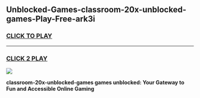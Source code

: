 
## Unblocked-Games-classroom-20x-unblocked-games-Play-Free-ark3i
<h3>
<a href="https://premium76.site?title=classroom-20x-unblocked-games&ref=18A1">CLICK TO PLAY</a></h3>
<hr>

<h3>
<a href="https://premium76.site?title=classroom-20x-unblocked-games&ref=18A1">CLICK 2 PLAY</a>
  
</h3>

<a href="https://premium76.site?title=classroom-20x-unblocked-games&ref=18A1"><img src="https://clearcache.store/games.png"></a>


**classroom-20x-unblocked-games games unblocked: Your Gateway to Fun and Accessible Online Gaming**
